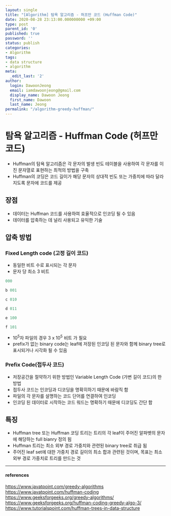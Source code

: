 ```yaml
---
layout: single
title: "[Algorithm] 탐욕 알고리즘 - 허프만 코드 (Huffman Code)"
date: 2020-08-28 23:13:00.000000000 +09:00
type: post
parent_id: '0'
published: true
password: ''
status: publish
categories:
- Algorithm
tags:
- data structure
- algorithm
meta:
  _edit_last: '2'
author:
  login: DawoonJeong
  email: iamdawoonjeong@gmail.com
  display_name: Dawoon Jeong
  first_name: Dawoon
  last_name: Jeong
permalink: "/algorithm-greedy-huffman/"
---
```


# 탐욕 알고리즘 - Huffman Code (허프만 코드)
- Huffman의 탐욕 알고리즘은 각 문자의 발생 빈도 테이블을 사용하여 각 문자를 이진 문자열로 표현하는 최적의 방법을 구축
- Huffman의 코딩은 코드 길이가 해당 문자의 상대적 빈도 또는 가중치에 따라 달라 지도록 문자에 코드를 제공


## 장점
- 데이터는 Huffman 코드를 사용하여 효율적으로 인코딩 될 수 있음
- 데이터를 압축하는 데 널리 사용되고 유익한 기술


## 압축 방법
### Fixed Length code (고정 길이 코드)
- 동일한 비트 수로 표시되는 각 문자
- 문자 당 최소 3 비트  


```java
000

b 001

c 010

d 011

e 100

f 101
```
- 10<sup>5</sup>자 파일의 경우 3 x 10<sup>5</sup> 비트 가 필요
- prefix가 없는 binary code는 leaf에 저장된 인코딩 된 문자와 함께 binary tree로 표시되거나 시각화 될 수 있음


### Prefix Code(접두사 코드)
- 저장공간을 절약하기 위한 방법인 Variable Length Code (가변 길이 코드)의 한 방법
- 접두사 코드는 인코딩과 디코딩을 명확히하기 때문에 바람직 함
- 파일의 각 문자를 설명하는 코드 단어를 연결하여 인코딩
- 인코딩 된 데이터로 시작하는 코드 워드는 명확하기 때문에 디코딩도 간단 함


## 특징
- Huffman tree 또는 Huffman 코딩 트리는 트리의 각 leaf이 주어진 알파벳의 문자에 해당하는 full bianry 정의 됨
- Huffman 트리는 최소 외부 경로 가중치와 관련된 binary tree로 취급 됨
- 주어진 leaf set에 대한 가중치 경로 길이의 최소 합과 관련된 것이며, 목표는 최소 외부 경로 가중치로 트리를 만드는 것



---

#### references
<https://www.javatpoint.com/greedy-algorithms>  
<https://www.javatpoint.com/huffman-coding>  
<https://www.geeksforgeeks.org/greedy-algorithms/>  
<https://www.geeksforgeeks.org/huffman-coding-greedy-algo-3/>  
<https://www.tutorialspoint.com/huffman-trees-in-data-structure>    
